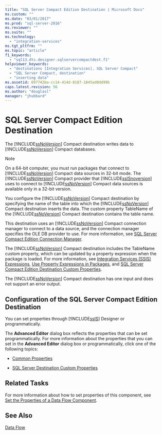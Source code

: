 ```yaml
---
title: "SQL Server Compact Edition Destination | Microsoft Docs"
ms.custom: ""
ms.date: "03/01/2017"
ms.prod: "sql-server-2016"
ms.reviewer: ""
ms.suite: ""
ms.technology: 
  - "integration-services"
ms.tgt_pltfrm: ""
ms.topic: "article"
f1_keywords: 
  - "sql13.dts.designer.sqlservercompactdest.f1"
helpviewer_keywords: 
  - "destinations [Integration Services], SQL Server Compact"
  - "SQL Server Compact, destination"
  - "inserting data"
ms.assetid: 697742ba-cc14-414d-8187-1845ad0dd99b
caps.latest.revision: 56
ms.author: "douglasl"
manager: "jhubbard"
---
```

# SQL Server Compact Edition Destination
  The [!INCLUDE[ssNoVersion](../../advanced-analytics/r-services/includes/ssnoversion-md.md)] Compact destination writes data to [!INCLUDE[ssNoVersion](../../advanced-analytics/r-services/includes/ssnoversion-md.md)] Compact databases.  
  
> [!NOTE]  
>  On a 64-bit computer, you must run packages that connect to [!INCLUDE[ssNoVersion](../../advanced-analytics/r-services/includes/ssnoversion-md.md)] Compact data sources in 32-bit mode. The [!INCLUDE[ssNoVersion](../../advanced-analytics/r-services/includes/ssnoversion-md.md)] Compact provider that [!INCLUDE[ssISnoversion](../../advanced-analytics/r-services/includes/ssisnoversion-md.md)] uses to connect to [!INCLUDE[ssNoVersion](../../advanced-analytics/r-services/includes/ssnoversion-md.md)] Compact data sources is available only in a 32-bit version.  
  
 You configure the [!INCLUDE[ssNoVersion](../../advanced-analytics/r-services/includes/ssnoversion-md.md)] Compact destination by specifying the name of the table into which the [!INCLUDE[ssNoVersion](../../advanced-analytics/r-services/includes/ssnoversion-md.md)] Compact destination inserts the data. The custom property TableName of the [!INCLUDE[ssNoVersion](../../advanced-analytics/r-services/includes/ssnoversion-md.md)] Compact destination contains the table name.  
  
 This destination uses an [!INCLUDE[ssNoVersion](../../advanced-analytics/r-services/includes/ssnoversion-md.md)] Compact connection manager to connect to a data source, and the connection manager specifies the OLE DB provider to use. For more information, see [SQL Server Compact Edition Connection Manager](../../integration-services/connection-manager/sql-server-compact-edition-connection-manager.md).  
  
 The [!INCLUDE[ssNoVersion](../../advanced-analytics/r-services/includes/ssnoversion-md.md)] Compact destination includes the TableName custom property, which can be updated by a property expression when the package is loaded. For more information, see [Integration Services &#40;SSIS&#41; Expressions](../../integration-services/expressions/integration-services-ssis-expressions.md), [Use Property Expressions in Packages](../../integration-services/expressions/use-property-expressions-in-packages.md), and [SQL Server Compact Edition Destination Custom Properties](../../integration-services/data-flow/sql-server-compact-edition-destination-custom-properties.md).  
  
 The [!INCLUDE[ssNoVersion](../../advanced-analytics/r-services/includes/ssnoversion-md.md)] Compact destination has one input and does not support an error output.  
  
## Configuration of the SQL Server Compact Edition Destination  
 You can set properties through [!INCLUDE[ssIS](../../analysis-services/instances/includes/ssis-md.md)] Designer or programmatically.  
  
 The **Advanced Editor** dialog box reflects the properties that can be set programmatically. For more information about the properties that you can set in the **Advanced Editor** dialog box or programmatically, click one of the following topics:  
  
-   [Common Properties](http://msdn.microsoft.com/en-US/library/ms135950(SQL.130).aspx)  
  
-   [SQL Server Destination Custom Properties](../../integration-services/data-flow/sql-server-destination-custom-properties.md)  
  
## Related Tasks  
 For more information about how to set properties of this component, see [Set the Properties of a Data Flow Component](../../integration-services/data-flow/set-the-properties-of-a-data-flow-component.md).  
  
## See Also  
 [Data Flow](../../integration-services/data-flow/data-flow.md)  
  
  